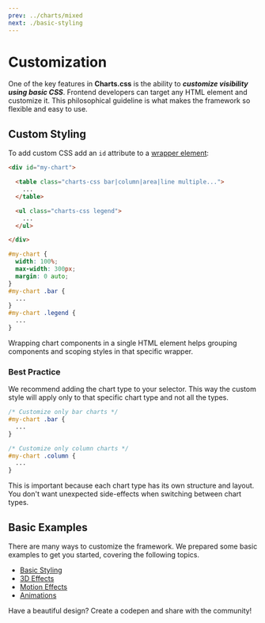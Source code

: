 ```yaml
---
prev: ../charts/mixed
next: ./basic-styling
---
```


# Customization

One of the key features in **Charts.css** is the ability to **_customize visibility using basic CSS_**. Frontend developers can target any HTML element and customize it. This philosophical guideline is what makes the framework so flexible and easy to use.

## Custom Styling

To add custom CSS add an `id` attribute to a [wrapper element](/components/wrapper/):

```html
<div id="my-chart">

  <table class="charts-css bar|column|area|line multiple...">
    ...
  </table>

  <ul class="charts-css legend">
    ...
  </ul>

</div>
```

```css
#my-chart {
  width: 100%;
  max-width: 300px;
  margin: 0 auto;
}
#my-chart .bar {
  ...
}
#my-chart .legend {
  ...
}
```

Wrapping chart components in a single HTML element helps grouping components and scoping styles in that specific wrapper.

### Best Practice

We recommend adding the chart type to your selector. This way the custom style will apply only to that specific chart type and not all the types.

```css
/* Customize only bar charts */
#my-chart .bar {
  ...
}

/* Customize only column charts */
#my-chart .column {
  ...
}
```

This is important because each chart type has its own structure and layout. You don't want unexpected side-effects when switching between chart types.

## Basic Examples

There are many ways to customize the framework. We prepared some basic examples to get you started, covering the following topics.

* [Basic Styling](/customization/basic-styling/)
* [3D Effects](/customization/3d-effects/)
* [Motion Effects](/customization/motion-effects/)
* [Animations](/customization/animations/)

Have a beautiful design? Create a codepen and share with the community!
